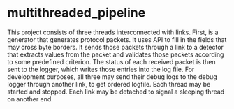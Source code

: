 # multithreaded_pipeline
This project consists of three threads interconnected with links.
First, is a generator that generates protocol packets.
It uses API to fill in the fields that may cross byte borders. 
It sends those packets through a link to a detector that extracts values from the packet and validates those packets according to some predefined criterion.
The status of each received packet is then sent to the logger, which writes those entries into the log file. 
For development purposes, all three may send their debug logs to the debug logger through another link, to get ordered logfile.
Each thread may be started and stopped.
Each link may be detached to signal a sleeping thread on another end.
